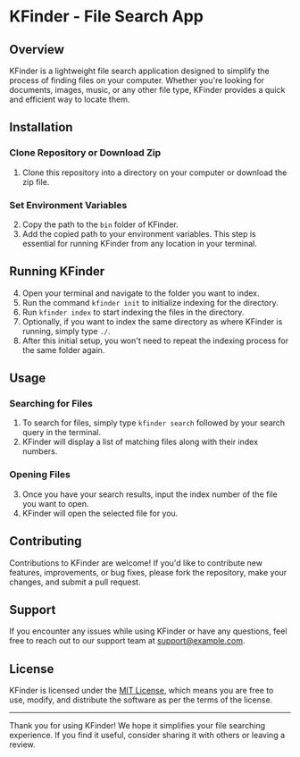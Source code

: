 # KFinder - File Search App

## Overview
KFinder is a lightweight file search application designed to simplify the process of finding files on your computer. Whether you're looking for documents, images, music, or any other file type, KFinder provides a quick and efficient way to locate them.

## Installation

### Clone Repository or Download Zip
1. Clone this repository into a directory on your computer or download the zip file.

### Set Environment Variables
2. Copy the path to the `bin` folder of KFinder.
3. Add the copied path to your environment variables. This step is essential for running KFinder from any location in your terminal.

## Running KFinder
4. Open your terminal and navigate to the folder you want to index.
5. Run the command `kfinder init` to initialize indexing for the directory.
6. Run `kfinder index` to start indexing the files in the directory.
7. Optionally, if you want to index the same directory as where KFinder is running, simply type `./`.
8. After this initial setup, you won't need to repeat the indexing process for the same folder again.

## Usage

### Searching for Files
1. To search for files, simply type `kfinder search` followed by your search query in the terminal.
2. KFinder will display a list of matching files along with their index numbers.

### Opening Files
3. Once you have your search results, input the index number of the file you want to open.
4. KFinder will open the selected file for you.

## Contributing
Contributions to KFinder are welcome! If you'd like to contribute new features, improvements, or bug fixes, please fork the repository, make your changes, and submit a pull request.

## Support
If you encounter any issues while using KFinder or have any questions, feel free to reach out to our support team at [support@example.com](mailto:support@example.com).

## License
KFinder is licensed under the [MIT License](LICENSE), which means you are free to use, modify, and distribute the software as per the terms of the license.

---

Thank you for using KFinder! We hope it simplifies your file searching experience. If you find it useful, consider sharing it with others or leaving a review.
